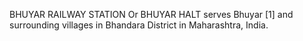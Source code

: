 BHUYAR RAILWAY STATION Or BHUYAR HALT serves Bhuyar [1] and surrounding villages in Bhandara District in Maharashtra, India.

